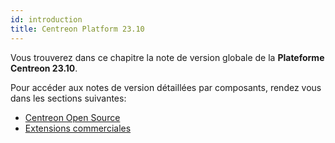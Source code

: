 ```yaml
---
id: introduction
title: Centreon Platform 23.10
---
```


Vous trouverez dans ce chapitre la note de version globale de la **Plateforme Centreon 23.10**.

Pour accéder aux notes de version détaillées par composants, rendez vous dans les sections suivantes:

- [Centreon Open Source](centreon-os.mdx)
- [Extensions commerciales](centreon-commercial-extensions.mdx)
